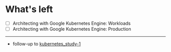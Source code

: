 # What's left
- [ ] Architecting with Google Kubernetes Engine: Workloads 
- [ ] Architecting with Google Kubernetes Engine: Production

------------
* follow-up to [kubernetes_study-1](https://github.com/luna-young/kubernetes_study-1)
